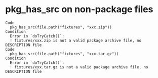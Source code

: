 # pkg_has_src on non-package files

    Code
      pkg_has_src(file.path("fixtures", "xxx.zip"))
    Condition
      Error in `doTryCatch()`:
      ! fixtures/xxx.zip is not a valid package archive file, no DESCRIPTION file
    Code
      pkg_has_src(file.path("fixtures", "xxx.tar.gz"))
    Condition
      Error in `doTryCatch()`:
      ! fixtures/xxx.tar.gz is not a valid package archive file, no DESCRIPTION file


